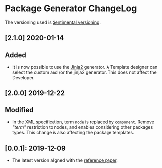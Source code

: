 # Package Generator ChangeLog

The versioning used is [Sentimental versioning][sentimental].

[sentimental]: http://sentimentalversioning.org/

## [2.1.0] 2020-01-14

## Added

* It is now possible to use the [Jinja2](https://jinja.palletsprojects.com/en/2.10.x/) generator.
  A Template designer can select the custom and /or the jinja2 generator.
  This does not affect the Developer.

## [2.0.0] 2019-12-22

## Modified

* In the XML specification, term `node` is replaced by `component`.
  Remove _"term"_ restriction to nodes, and enables considering other packages types.
  This change is also affecting the package templates.

## [0.0.1]: 2019-12-09

* The latest version aligned with the [reference paper](https://www.insticc.org/Primoris/Resources/PaperPdf.ashx?idPaper=78340).

